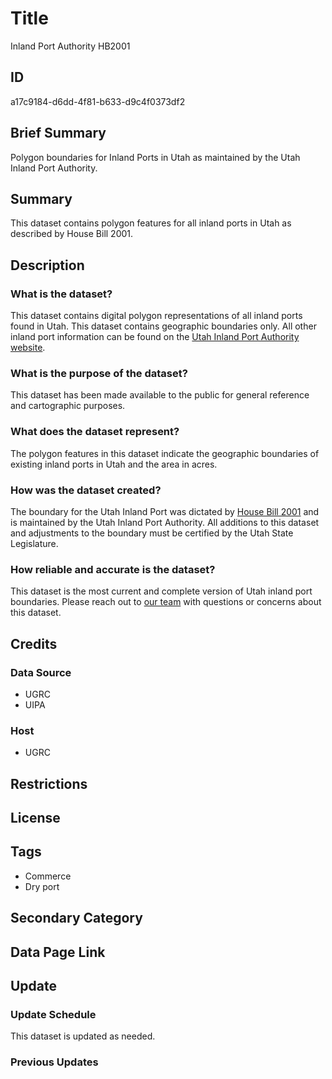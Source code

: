 # Title

Inland Port Authority HB2001

## ID

a17c9184-d6dd-4f81-b633-d9c4f0373df2

## Brief Summary

Polygon boundaries for Inland Ports in Utah as maintained by the Utah Inland Port Authority.

## Summary

This dataset contains polygon features for all inland ports in Utah as described by House Bill 2001.

## Description

### What is the dataset?

This dataset contains digital polygon representations of all inland ports found in Utah. This dataset contains geographic boundaries only. All other inland port information can be found on the [Utah Inland Port Authority website](https://inlandportauthority.utah.gov/).

### What is the purpose of the dataset?

This dataset has been made available to the public for general reference and cartographic purposes.

### What does the dataset represent?

The polygon features in this dataset indicate the geographic boundaries of existing inland ports in Utah and the area in acres.

### How was the dataset created?

The boundary for the Utah Inland Port was dictated by [House Bill 2001](https://le.utah.gov/~2018S2/bills/static/HB2001.html) and is maintained by the Utah Inland Port Authority. All additions to this dataset and adjustments to the boundary must be certified by the Utah State Legislature.

### How reliable and accurate is the dataset?

This dataset is the most current and complete version of Utah inland port boundaries. Please reach out to [our team](https://gis.utah.gov/contact/) with questions or concerns about this dataset.

## Credits

### Data Source

- UGRC
- UIPA

### Host

- UGRC

## Restrictions

## License

## Tags

- Commerce
- Dry port

## Secondary Category

## Data Page Link

## Update

### Update Schedule

This dataset is updated as needed.

### Previous Updates
